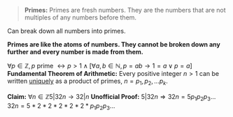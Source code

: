 ><b>Primes:</b> Primes are fresh numbers. They are the numbers that are not multiples of any numbers before them.

Can break down all numbers into primes.

<b>Primes are like the atoms of numbers. They cannot be broken down any further and every number is made from them.</b>

$\forall p \in \mathbb{Z}, p \text{ prime } \leftrightarrow p > 1 \land [\forall a,b \in \mathbb{N}, p = ab \rightarrow 1=a  \lor p = a]$
<b>Fundamental Theorem of Arithmetic:</b> Every positive integer $n>1$ can be written <u>uniquely</u> as a product of primes, $n=p_1,p_2,...p_k$.

<b>Claim:</b> $\forall n \in \mathbb{Z} 5 | 32n \rightarrow 32|n$
<b>Unofficial Proof:</b>
$5|32n \Rightarrow 32n = 5p_1p_2p_3...$
$32n = 5*2*2*2*2*2*p_1p_2p_3...$
